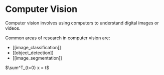 # Computer Vision

Computer vision involves using computers to understand digital images or videos.

Common areas of research in computer vision are:
- [[image_classification]]
- [[object_detection]]
- [[image_segmentation]]

$\sum^T_{t=0} x = t$

